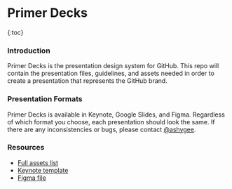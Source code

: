 # Primer Decks

{:toc}

### Introduction
Primer Decks is the presentation design system for GitHub. This repo will contain the presentation files, guidelines, and assets needed in order to create a presentation that represents the GitHub brand.

### Presentation Formats
Primer Decks is available in Keynote, Google Slides, and Figma. Regardless of which format you choose, each presentation should look the same. If there are any inconsistencies or bugs, please contact [@ashygee](https://github.slack.com/team/UDY7XTA79). 

### Resources
- [Full assets list](/assets-list.md)
- [Keynote template](https://drive.google.com/open?id=1jsWOHJL0hvLfmtQBYL3-srjYhom9z7Ln)
- [Figma file](https://www.figma.com/file/0mXCPvPvDgbtiMEIa5Z8DSh9/Primer-Deck-v1?node-id=0%3A1)
